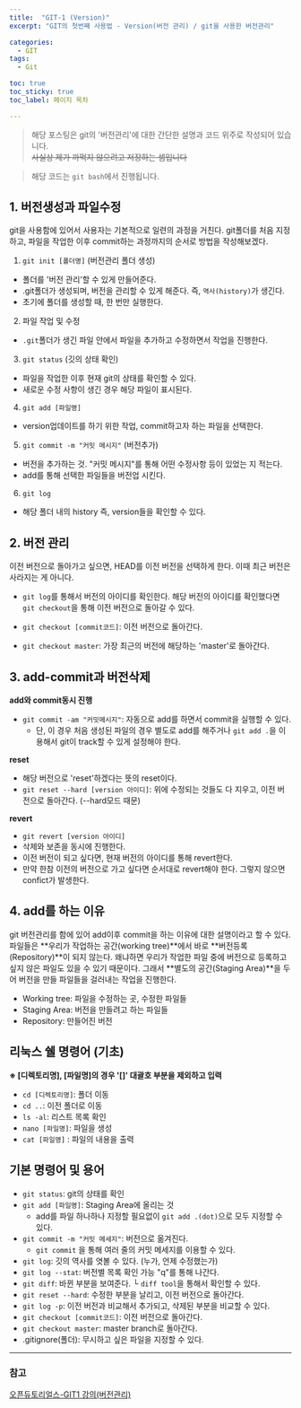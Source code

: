 ```yaml
---
title:  "GIT-1 (Version)"
excerpt: "GIT의 첫번째 사용법 - Version(버전 관리) / git을 사용한 버전관리"

categories:
  - GIT
tags:
  - Git

toc: true
toc_sticky: true
toc_label: 페이지 목차

---
```


> 해당 포스팅은 git의 '버전관리'에 대한 간단한 설명과 코드 위주로 작성되어 있습니다.   
~~사실상 제가 까먹지 않으려고 저장하는 셈입니다~~  

> 해당 코드는 `git bash`에서 진행됩니다. 

## 1. 버전생성과 파일수정
  git을 사용함에 있어서 사용자는 기본적으로 일련의 과정을 거친다. git폴더를 처음 지정하고, 파일을 작업한 이후 commit하는 과정까지의 순서로 방법을 작성해보겠다.

  1. `git init [폴더명]` (버전관리 폴더 생성)
  - 폴더를 '버전 관리'할 수 있게 만들어준다.  
  - .git폴더가 생성되며, 버전을 관리할 수 있게 해준다. 즉, `역사(history)`가 생긴다.
  - 초기에 폴더를 생성할 때, 한 번만 실행한다.  


  2. 파일 작업 및 수정
  - `.git`폴더가 생긴 파일 안에서 파일을 추가하고 수정하면서 작업을 진행한다.
  

  3. `git status` (깃의 상태 확인)
  - 파일을 작업한 이후 현재 git의 상태를 확인할 수 있다.
  - 새로운 수정 사항이 생긴 경우 해당 파일이 표시된다.


  4. `git add [파일명]` 
  - version업데이트를 하기 위한 작업, commit하고자 하는 파일을 선택한다.


  5. `git commit -m "커밋 메시지"` (버전추가)
  -  버전을 추가하는 것. "커밋 메시지"를 통해 어떤 수정사항 등이 있었는 지 적는다.
  - add를 통해 선택한 파일들을 버전업 시킨다. 


  6. `git log`
  - 해당 폴더 내의 history 즉, version들을 확인할 수 있다.

## 2. 버전 관리
 이전 버전으로 돌아가고 싶으면, HEAD를 이전 버전을 선택하게 한다. 이때 최근 버전은 사라지는 게 아니다.

- `git log`를 통해서 버전의 아이디를 확인한다. 해당 버전의 아이디를 확인했다면 `git checkout`을 통해 이전 버전으로 돌아갈 수 있다.

- `git checkout [commit코드]`: 이전 버전으로 돌아간다.
- `git checkout master`: 가장 최근의 버전에 해당하는 'master'로 돌아간다.


## 3. add-commit과 버전삭제

**add와 commit동시 진행**
- `git commit -am "커밋메시지"`: 자동으로 add를 하면서 commit을 실행할 수 있다. 
  - 단, 이 경우 처음 생성된 파일의 경우 별도로 add를 해주거나 `git add .`을 이용해서 git이 track할 수 있게 설정해야 한다.

**reset**
- 해당 버전으로 'reset'하겠다는 뜻의 reset이다.  
- `git reset --hard [version 아이디]`: 위에 수정되는 것들도 다 지우고, 이전 버전으로 돌아간다. (--hard모드 때문)

**revert**
- `git revert [version 아이디]`  
- 삭제와 보존을 동시에 진행한다. 
- 이전 버전이 되고 싶다면, 현재 버전의 아이디를 통해 revert한다. 
- 만약 한참 이전의 버전으로 가고 싶다면 순서대로 revert해야 한다. 그렇지 않으면 confict가 발생한다. 


## 4. add를 하는 이유
git 버전관리를 함에 있어 add이후 commit을 하는 이유에 대한 설명이라고 할 수 있다. 파일들은 **우리가 작업하는 공간(working tree)**에서 바로 **버전등록(Repository)**이 되지 않는다. 왜냐하면 우리가 작업한 파일 중에 버전으로 등록하고 싶지 않은 파일도 있을 수 있기 때문이다. 그래서 **별도의 공간(Staging Area)**을 두어 버전을 만들 파일들을 걸러내는 작업을 진행한다. 

- Working tree: 파일을 수정하는 곳, 수정한 파일들
- Staging Area: 버전을 만들려고 하는 파일들
- Repository: 만들어진 버전

## 리눅스 쉘 명령어 (기초)

**※ [디렉토리명], [파일명]의 경우 '[]' 대괄호 부분을 제외하고 입력**

- `cd [디렉토리명]`: 폴더 이동
- `cd ..`: 이전 폴더로 이동
- `ls -al`: 리스트 목록 확인
- `nano [파일명]`: 파일을 생성
- `cat [파일명]` : 파일의 내용을 출력

## 기본 명령어 및 용어

- `git status`: git의 상태를 확인
- `git add [파일명]`: Staging Area에 올리는 것 
  - add를 파일 하나하나 지정할 필요없이 `git add .(dot)`으로 모두 지정할 수 있다.
- `git commit -m "커밋 메세지"`: 버전으로 옮겨진다.
  - `git commit` 을 통해 여러 줄의 커밋 메세지를 이용할 수 있다.
- `git log`: 깃의 역사를 엿볼 수 있다. (누가, 언제 수정했는가)
- `git log --stat`: 버전별 목록 확인 가능 "q"를 통해 나간다.
- `git diff`: 바뀐 부분을 보여준다.
└ `diff tool`을 통해서 확인할 수 있다. 
- `git reset --hard`: 수정한 부분을 날리고, 이전 버전으로 돌아간다.
- `git log -p`: 이전 버전과 비교해서 추가되고, 삭제된 부분을 비교할 수 있다.
- `git checkout [commit코드]`: 이전 버전으로 돌아간다.
- `git checkout master`: master branch로 돌아간다.
- .gitignore(폴더): 무시하고 싶은 파일을 지정할 수 있다. 

----------


### 참고
[오픈듀토리얼스-GIT1 강의(버전관리)](https://opentutorials.org/course/3839)
